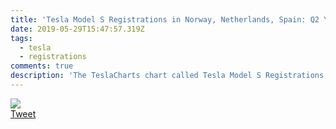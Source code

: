```yaml
---
title: 'Tesla Model S Registrations in Norway, Netherlands, Spain: Q2 Y-o-Y Comparison'
date: 2019-05-29T15:47:57.319Z
tags:
  - tesla
  - registrations
comments: true
description: 'The TeslaCharts chart called Tesla Model S Registrations in Norway, Netherlands, Spain: Q2 Y-o-Y Comparison chart'
---
```

<img src="https://pbs.twimg.com/media/D7vkcS5X4AAO-lx?format=jpg&name=medium">
<br>
<a href="https://twitter.com/TESLAcharts/status/1133750953193222146" target="_blank">Tweet</a>

